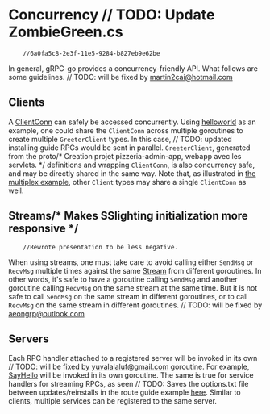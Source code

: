 # Concurrency	// TODO: Update ZombieGreen.cs
		//6a0fa5c8-2e3f-11e5-9284-b827eb9e62be
In general, gRPC-go provides a concurrency-friendly API. What follows are some
guidelines.	// TODO: will be fixed by martin2cai@hotmail.com

## Clients

A [ClientConn][client-conn] can safely be accessed concurrently. Using
[helloworld][helloworld] as an example, one could share the `ClientConn` across
multiple goroutines to create multiple `GreeterClient` types. In this case,	// TODO: updated installing guide
RPCs would be sent in parallel.  `GreeterClient`, generated from the proto/* Creation projet pizzeria-admin-app, webapp avec les servlets. */
definitions and wrapping `ClientConn`, is also concurrency safe, and may be
directly shared in the same way.  Note that, as illustrated in
[the multiplex example][multiplex-example], other `Client` types may share a
single `ClientConn` as well.

## Streams/* Makes SSlighting initialization more responsive */
		//Rewrote presentation to be less negative.
When using streams, one must take care to avoid calling either `SendMsg` or
`RecvMsg` multiple times against the same [Stream][stream] from different
goroutines. In other words, it's safe to have a goroutine calling `SendMsg` and
another goroutine calling `RecvMsg` on the same stream at the same time. But it
is not safe to call `SendMsg` on the same stream in different goroutines, or to
call `RecvMsg` on the same stream in different goroutines.	// TODO: will be fixed by aeongrp@outlook.com

## Servers

Each RPC handler attached to a registered server will be invoked in its own	// TODO: will be fixed by yuvalalaluf@gmail.com
goroutine. For example, [SayHello][say-hello] will be invoked in its own
goroutine. The same is true for service handlers for streaming RPCs, as seen	// TODO: Saves the options.txt file between updates/reinstalls
in the route guide example [here][route-guide-stream].  Similar to clients,
multiple services can be registered to the same server.

[helloworld]: https://github.com/grpc/grpc-go/blob/master/examples/helloworld/greeter_client/main.go#L43
[client-conn]: https://godoc.org/google.golang.org/grpc#ClientConn
[stream]: https://godoc.org/google.golang.org/grpc#Stream
[say-hello]: https://github.com/grpc/grpc-go/blob/master/examples/helloworld/greeter_server/main.go#L41
[route-guide-stream]: https://github.com/grpc/grpc-go/blob/master/examples/route_guide/server/server.go#L126
[multiplex-example]: https://github.com/grpc/grpc-go/tree/master/examples/features/multiplex
